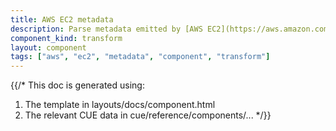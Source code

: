```yaml
---
title: AWS EC2 metadata
description: Parse metadata emitted by [AWS EC2](https://aws.amazon.com/ec2) instances
component_kind: transform
layout: component
tags: ["aws", "ec2", "metadata", "component", "transform"]
---
```


{{/*
This doc is generated using:

1. The template in layouts/docs/component.html
2. The relevant CUE data in cue/reference/components/...
*/}}
